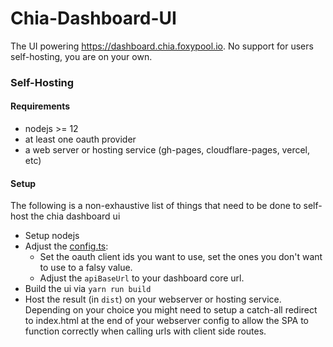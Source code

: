 Chia-Dashboard-UI
======

The UI powering https://dashboard.chia.foxypool.io. No support for users self-hosting, you are on your own.

### Self-Hosting

#### Requirements

- nodejs >= 12
- at least one oauth provider
- a web server or hosting service (gh-pages, cloudflare-pages, vercel, etc)

#### Setup

The following is a non-exhaustive list of things that need to be done to self-host the chia dashboard ui

- Setup nodejs
- Adjust the [config.ts](src/app/config.ts):
  - Set the oauth client ids you want to use, set the ones you don't want to use to a falsy value.
  - Adjust the `apiBaseUrl` to your dashboard core url.
- Build the ui via `yarn run build`
- Host the result (in `dist`) on your webserver or hosting service. Depending on your choice you might need to setup a catch-all redirect to index.html at the end of your webserver config to allow the SPA to function correctly when calling urls with client side routes.
